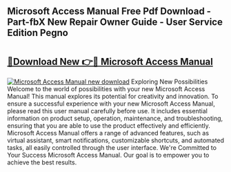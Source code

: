 ## Microsoft Access Manual Free Pdf Download - Part-fbX New Repair Owner Guide - User Service Edition Pegno

# <h2><a href="http://cf26609.oget.top/?id=Microsoft+Access+Manual">🔗Download New 👉🔴 Microsoft Access Manual</a></h2>

[![Microsoft Access Manual new download](https://i.imgur.com/5g1atiW.png)](http://cf26609.oget.top/?id=Microsoft+Access+Manual)
Exploring New Possibilities Welcome to the world of possibilities with your new Microsoft Access Manual! This manual explores its potential for creativity and innovation. To ensure a successful experience with your new Microsoft Access Manual, please read this user manual carefully before use. It includes essential information on product setup, operation, maintenance, and troubleshooting, ensuring that you are able to use the product effectively and efficiently. Microsoft Access Manual offers a range of advanced features, such as virtual assistant, smart notifications, customizable shortcuts, and automated tasks, all easily controlled through the user interface. We're Committed to Your Success Microsoft Access Manual. Our goal is to empower you to achieve the best results.
